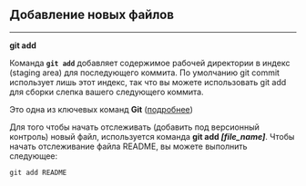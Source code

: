 ## Добавление новых файлов

---

**git add**

Команда **`git add`** добавляет содержимое рабочей директории в индекс (staging area) для последующего коммита. По умолчанию git commit использует лишь этот индекс, так что вы можете использовать git add для сборки слепка вашего следующего коммита.

Это одна из ключевых команд **Git** ([подробнее](https://git-scm.com/book/ru/v2/ch00/r_basic_merge_conflicts))

Для того чтобы начать отслеживать (добавить под версионный контроль) новый файл, используется команда **git add *[file_name]***. Чтобы начать отслеживание файла README, вы можете выполнить следующее:

```bash=
git add README
```